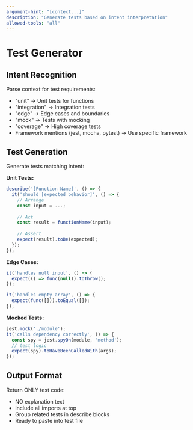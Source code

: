 ```yaml
---
argument-hint: "[context...]"
description: "Generate tests based on intent interpretation"
allowed-tools: "all"
---
```


# Test Generator

<prompt-arguments>

## Intent Recognition
Parse context for test requirements:
- "unit" → Unit tests for functions
- "integration" → Integration tests
- "edge" → Edge cases and boundaries
- "mock" → Tests with mocking
- "coverage" → High coverage tests
- Framework mentions (jest, mocha, pytest) → Use specific framework

## Test Generation

Generate tests matching intent:

**Unit Tests:**
```javascript
describe('[Function Name]', () => {
  it('should [expected behavior]', () => {
    // Arrange
    const input = ...;
    
    // Act
    const result = functionName(input);
    
    // Assert
    expect(result).toBe(expected);
  });
});
```

**Edge Cases:**
```javascript
it('handles null input', () => {
  expect(() => func(null)).toThrow();
});

it('handles empty array', () => {
  expect(func([])).toEqual([]);
});
```

**Mocked Tests:**
```javascript
jest.mock('./module');
it('calls dependency correctly', () => {
  const spy = jest.spyOn(module, 'method');
  // test logic
  expect(spy).toHaveBeenCalledWith(args);
});
```

## Output Format

Return ONLY test code:
- NO explanation text
- Include all imports at top
- Group related tests in describe blocks
- Ready to paste into test file